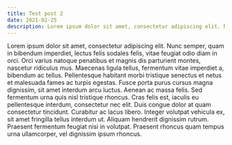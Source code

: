 ```yaml
---
title: Test post 2
date: 2021-02-25
description: Lorem ipsum dolor sit amet, consectetur adipiscing elit. Nunc semper, quam in bibendum imperdiet.
---
```


Lorem ipsum dolor sit amet, consectetur adipiscing elit. Nunc semper, quam in bibendum imperdiet, lectus felis sodales felis, vitae feugiat odio diam in orci. Orci varius natoque penatibus et magnis dis parturient montes, nascetur ridiculus mus. Maecenas ligula tellus, fermentum vitae imperdiet a, bibendum ac tellus. Pellentesque habitant morbi tristique senectus et netus et malesuada fames ac turpis egestas. Fusce porta purus cursus magna dignissim, sit amet interdum arcu luctus. Aenean ac massa felis. Sed fermentum urna quis nisl tristique rhoncus. Cras felis est, iaculis eu pellentesque interdum, consectetur nec elit. Duis congue dolor at quam consectetur tincidunt. Curabitur ac lacus libero. Integer volutpat vehicula ex, sit amet fringilla tellus interdum ut. Aliquam hendrerit dignissim rutrum. Praesent fermentum feugiat nisi in volutpat. Praesent rhoncus quam tempus urna ullamcorper, vel dignissim ipsum rhoncus.
